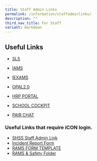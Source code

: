 ```yaml
---
title: Staff Admin Links
permalink: /information/staffadminlinks/
description: ""
third_nav_title: For Staff
variant: markdown
---
```

Useful Links
------------


* [SLS](https://vle.learning.moe.edu.sg/login)
* [IAMS](https://idp.mims.moe.gov.sg/nidp/saml2/sso)
* [IEXAMS](https://iexams.moe.gov.sg/xe/login.do)
* [OPAL2.0](https://idm.opal2.moe.edu.sg/account/login?returnUrl=%2F)
* [HRP PORTAL](https://www.hrp.gov.sg/hrp/#/)
* [SCHOOL COCKPIT](https://access.moe.edu.sg/login/login.jsp)


* [PAIR CHAT](https://pair.gov.sg/)

### Useful Links that require iCON login.
* [SHSS Staff Admin Link](https://sites.google.com/moe.edu.sg/shssstafflink/home) 
* [Incident Report Form](https://form.gov.sg/638fdee8eb0b700012562400)
* [RAMS FORM TEMPLATE](https://docs.google.com/spreadsheets/d/10W31oZFZ97zuk9xEVP6u_3PihihalFhz0L-Xf9n4LdU/edit?gid=161810983#gid=161810983)
* [RAMS & Safety Folder](https://drive.google.com/drive/folders/118goBpq2RP0wv2sGrXXdT9EJjxGbZlTs?usp=drive_link)